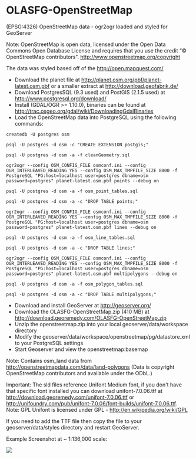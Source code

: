 OLASFG-OpenStreetMap
====================

(EPSG:4326) OpenStreetMap data - ogr2ogr loaded and styled for GeoServer

Note: OpenStreetMap is open data, licensed under the Open Data Commons Open Database License and requires that you use the credit “© OpenStreetMap contributors”. http://www.openstreetmap.org/copyright

The data was styled based off of the http://open.mapquest.com/

- Download the planet file at http://planet.osm.org/pbf/planet-latest.osm.pbf or a smaller extract at http://download.geofabrik.de/
- Download PostgresSQL (9.3 used) and PostGIS (2.1.5 used) at http://www.postgresql.org/download/
- Install (GDAL/OGR >= 1.10.0), binaries can be found at http://trac.osgeo.org/gdal/wiki/DownloadingGdalBinaries
- Load the OpenStreetMap data into PostgreSQL using the following commands:

```
createdb -U postgres osm
```
```
psql -U postgres -d osm -c "CREATE EXTENSION postgis;"
```
```
psql -U postgres -d osm -a -f cleanGeometry.sql
```
```
ogr2ogr --config OSM_CONFIG_FILE osmconf.ini --config OGR_INTERLEAVED_READING YES --config OSM_MAX_TMPFILE_SIZE 8000 -f PostgreSQL "PG:host=localhost user=postgres dbname=osm password=postgres" planet-latest.osm.pbf points --debug on
```
```
psql -U postgres -d osm -a -f osm_point_tables.sql
```
```
psql -U postgres -d osm -a -c "DROP TABLE points;"
```
```
ogr2ogr --config OSM_CONFIG_FILE osmconf.ini --config OGR_INTERLEAVED_READING YES --config OSM_MAX_TMPFILE_SIZE 8000 -f PostgreSQL "PG:host=localhost user=postgres dbname=osm password=postgres" planet-latest.osm.pbf lines --debug on
```
```
psql -U postgres -d osm -a -f osm_line_tables.sql
```
```
psql -U postgres -d osm -a -c "DROP TABLE lines;"
```
```
ogr2ogr --config OSM_CONFIG_FILE osmconf.ini --config OGR_INTERLEAVED_READING YES --config OSM_MAX_TMPFILE_SIZE 8000 -f PostgreSQL "PG:host=localhost user=postgres dbname=osm password=postgres" planet-latest.osm.pbf multipolygons --debug on
```
```
psql -U postgres -d osm -a -f osm_polygon_tables.sql
```
```
psql -U postgres -d osm -a -c "DROP TABLE multipolygons;"
```

- Download and install GeoServer at http://geoserver.org/
- Download the OLASFG-OpenStreetMap.zip (410 MB) at http://download.georemedy.com/OLASFG-OpenStreetMap.zip
- Unzip the openstreetmap.zip into your local geoserver/data/workspace directory
- Modify the geoserver/data/workspace/openstreetmap/pg/datastore.xml to your PostgreSQL settings
- Start Geoserver and view the openstreetmap:basemap

Note: Contains osm_land data from http://openstreetmapdata.com/data/land-polygons (Data is copyright OpenStreetMap contributors and available under the ODbL.)

Important: The sld files reference Unifont Medium font, if you don't have that specific font installed you can download unifont-7.0.06.ttf at http://download.georemedy.com/unifont-7.0.06.ttf or http://unifoundry.com/pub/unifont-7.0.06/font-builds/unifont-7.0.06.ttf.
Note: GPL Unifont is licensed under GPL - http://en.wikipedia.org/wiki/GPL

If you need to add the TTF file then copy the file to your geoserver/data/styles directory and restart GeoServer.

Example Screenshot at ~ 1:136,000 scale:

![](http://georemedy.com/wp-content/uploads/2015/04/basemap_136k.png)
